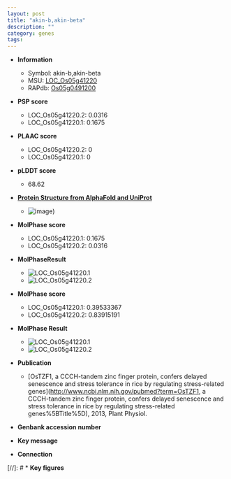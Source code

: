 ```yaml
---
layout: post
title: "akin-b,akin-beta"
description: ""
category: genes
tags: 
---
```


* **Information**  
    + Symbol: akin-b,akin-beta  
    + MSU: [LOC_Os05g41220](http://rice.plantbiology.msu.edu/cgi-bin/ORF_infopage.cgi?orf=LOC_Os05g41220)  
    + RAPdb: [Os05g0491200](http://rapdb.dna.affrc.go.jp/viewer/gbrowse_details/irgsp1?name=Os05g0491200)  

* **PSP score**  
    + LOC_Os05g41220.2: 0.0316 
    + LOC_Os05g41220.1: 0.1675 

* **PLAAC score**  
    + LOC_Os05g41220.2: 0 
    + LOC_Os05g41220.1: 0 

* **pLDDT score**
    + 68.62

* **[Protein Structure from AlphaFold and UniProt](https://www.uniprot.org/uniprotkb/Q6F337/entry#structure)**
    + ![image](https://ricepsp.github.io/images/Q6/AF-Q6F337-F1.png))

* **MolPhase score**
    + LOC_Os05g41220.1: 0.1675
    + LOC_Os05g41220.2: 0.0316

* **MolPhaseResult**
    + ![LOC_Os05g41220.1](https://ricepsp.github.io/pictures/LOC_Os05g/LOC_Os05g41220.1.png)
    + ![LOC_Os05g41220.2](https://ricepsp.github.io/pictures/LOC_Os05g/LOC_Os05g41220.2.png)

* **MolPhase score**
    + LOC_Os05g41220.1: 0.39533367
    + LOC_Os05g41220.2: 0.83915191

* **MolPhase Result**
    + ![LOC_Os05g41220.1](https://304243504.github.io/Pictures/LOC_Os05g/LOC_Os05g41220.1.png)
    + ![LOC_Os05g41220.2](https://304243504.github.io/Pictures/LOC_Os05g/LOC_Os05g41220.2.png)

* **Publication**  
    + [OsTZF1, a CCCH-tandem zinc finger protein, confers delayed senescence and stress tolerance in rice by regulating stress-related genes](http://www.ncbi.nlm.nih.gov/pubmed?term=OsTZF1, a CCCH-tandem zinc finger protein, confers delayed senescence and stress tolerance in rice by regulating stress-related genes%5BTitle%5D), 2013, Plant Physiol.

* **Genbank accession number**  

* **Key message**  

* **Connection**  

[//]: # * **Key figures**  


